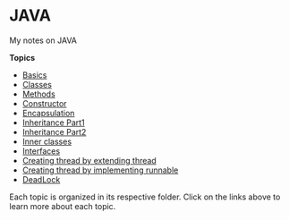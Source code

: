 # JAVA

My notes on JAVA


**Topics**

- [Basics](basics)
- [Classes](Classes/src/com)
- [Methods](Exercise_on_method/src)
- [Constructor](ConstructorExample/src/com)
- [Encapsulation](Encapsulation/src/com)
- [Inheritance Part1](Inheritance_Part1/src/com)
- [Inheritance Part2](Inheritance_Part2/src/com)
- [Inner classes](Inner_classes/src/com)
- [Interfaces](Interfaces/src/com)
- [Creating thread by extending thread](Creating_thread_by_extending_thread/src/com)
- [Creating thread by implementing runnable](Creating_thread_by_implementing_runnable/src/com)
- [DeadLock](DeadlockExample/src/com)



  

Each topic is organized in its respective folder. Click on the links above to learn more about each topic.

